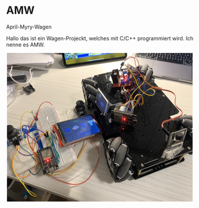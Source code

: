 # AMW
April-Myry-Wagen

Hallo das ist ein Wagen-Projeckt, welches mit C/C++ programmiert wird. Ich nenne es AMW.

<div align=center>
    <img src="https://github.com/myry07/AMW/blob/main/3.Dos/p1.jpg" width="500" height="400">
</div>

